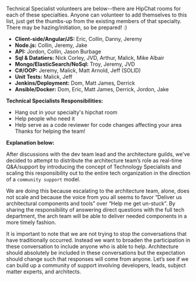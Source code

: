 Technical Specialist volunteers are below--there are HipChat rooms for each of these specialties.  Anyone can volunteer to add themselves to this list, just get the thumbs-up from the existing members of that specialty.  There may be hazing/initiation, so be prepared!  :)

+ **Client-side/Angular/JS:** Eric, Collin, Danny, Jeremy
+ **Node.js:** Collin, Jeremy, Jake
+ **API:** Jordon, Collin, Jason Burbage
+ **Sql & Datatiers:** Nick Corley, JVD, Arthur, Malick, Mike Albair
+ **Mongo/ElasticSearch/NoSql:** Troy, Jeremy, JVD
+ **C#/OOP:** Jeremy, Malick, Matt Arnold, Jeff (SOLID)
+ **Unit Tests:** Malick, Jeff
+ **Jenkins/Deployment:** Dom, Matt James, Derrick
+ **Ansible/Docker:** Dom, Eric, Matt James, Derrick, Jordon, Jake

**Technical Specialists Responsibilities:**
+ Hang out in your specialty's hipchat room
+ Help people who need it
+ Help serve as a code reviewer for code changes affecting your area
Thanks for helping the team!

**Explanation below:**

After discussions with the dev team lead and the architecture guilds, we’ve decided to attempt to distribute the architecture team’s role as real-time Q&A/support by introducing the concept of Technology Specialists and scaling this responsibility out to the entire tech organization in the direction of a `community support` model.
 
We are doing this because escalating to the architecture team, alone, does not scale and because the voice from you all seems to favor “Deliver us architectural components and tools” over “Help me get un-stuck”.  By sharing the responsibility of answering direct questions with the full tech department, the arch team will be able to deliver needed components in a more timely fashion.

It is important to note that we are not trying to stop the conversations that have traditionally occurred.  Instead we want to broaden the participation in these conversation to include anyone who is able to help.  Architecture should absolutely be included in these conversations but the expectation should change such that responses will come from anyone.  Let’s see if we can build up a community of support involving developers, leads, subject matter experts, and architects.